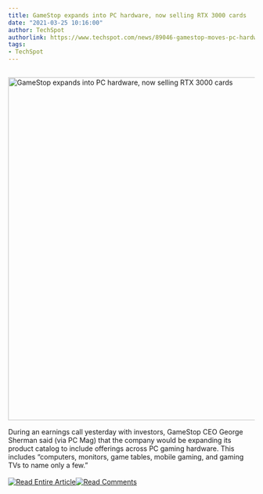 ```yaml
---
title: GameStop expands into PC hardware, now selling RTX 3000 cards
date: "2021-03-25 10:16:00"
author: TechSpot
authorlink: https://www.techspot.com/news/89046-gamestop-moves-pc-hardware-now-selling-rtx-3000.html
tags:
- TechSpot
---
```

<a href="https://www.techspot.com/news/89046-gamestop-moves-pc-hardware-now-selling-rtx-3000.html" target="_blank"><img src="https://static.techspot.com/images2/news/ts3_thumbs/2021/01/2021-01-25-ts3_thumbs-2e4.jpg" width="1000" height="700" style="padding: 15px 0" title="GameStop expands into PC hardware, now selling RTX 3000 cards" /></a><br />During an earnings call yesterday with investors, GameStop CEO George Sherman said (via PC Mag) that the company would be expanding its product catalog to include offerings across PC gaming hardware. This includes “computers, monitors, game tables, mobile gaming, and gaming TVs to name only a few.”<br /><br /><a href="https://www.techspot.com/news/89046-gamestop-moves-pc-hardware-now-selling-rtx-3000.html"><img src="https://static.techspot.com/images/rss/rss_buttons_01.png" border="0" alt="Read Entire Article" /></a><a href="https://www.techspot.com/news/89046-gamestop-moves-pc-hardware-now-selling-rtx-3000.html#comments"><img src="https://static.techspot.com/images/rss/rss_buttons_02.png" border="0" alt="Read Comments" /></a><br /><br />